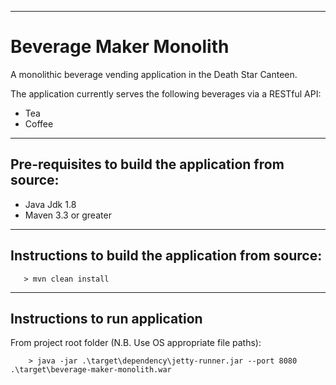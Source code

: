 ----------------------------
# Beverage Maker Monolith

A monolithic beverage vending application in the Death Star Canteen.

The application currently serves the following beverages via a RESTful API:

- Tea
- Coffee

----------------------------
## Pre-requisites to build the application from source:
- Java Jdk 1.8
- Maven 3.3 or greater

----------------------------
## Instructions to build the application from source:

```
   > mvn clean install
```

----------------------------
## Instructions to run application

From project root folder (N.B. Use OS appropriate file paths):
```
    > java -jar .\target\dependency\jetty-runner.jar --port 8080 .\target\beverage-maker-monolith.war
```
